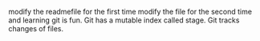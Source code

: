 modify the readmefile for the first time
modify the file for the second time and learning git is fun.
Git has a mutable index called stage.
Git tracks changes of files.
